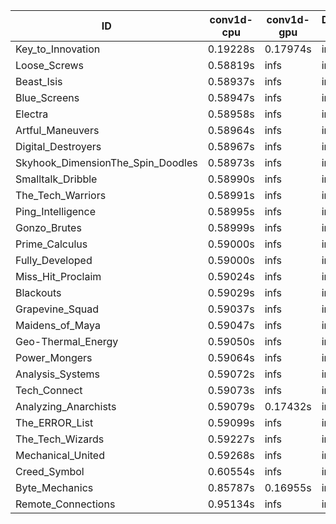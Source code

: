 |ID|conv1d-cpu|conv1d-gpu|DWSPConv2D-gpu|gemm-gpu|avg|
|-|-|-|-|-|-|
|Key_to_Innovation|0.19228s|0.17974s|infs|5.41272s|infs|
|Loose_Screws|0.58819s|infs|infs|5.39372s|infs|
|Beast_Isis|0.58937s|infs|infs|5.41938s|infs|
|Blue_Screens|0.58947s|infs|infs|5.41692s|infs|
|Electra|0.58958s|infs|infs|5.45807s|infs|
|Artful_Maneuvers|0.58964s|infs|infs|5.39743s|infs|
|Digital_Destroyers|0.58967s|infs|infs|5.41574s|infs|
|Skyhook_DimensionThe_Spin_Doodles|0.58973s|infs|infs|5.38174s|infs|
|Smalltalk_Dribble|0.58990s|infs|infs|5.40517s|infs|
|The_Tech_Warriors|0.58991s|infs|infs|5.43284s|infs|
|Ping_Intelligence|0.58995s|infs|infs|5.36678s|infs|
|Gonzo_Brutes|0.58999s|infs|infs|5.35427s|infs|
|Prime_Calculus|0.59000s|infs|infs|5.43873s|infs|
|Fully_Developed|0.59000s|infs|infs|5.38520s|infs|
|Miss_Hit_Proclaim|0.59024s|infs|infs|5.39456s|infs|
|Blackouts|0.59029s|infs|infs|5.41979s|infs|
|Grapevine_Squad|0.59037s|infs|infs|5.36320s|infs|
|Maidens_of_Maya|0.59047s|infs|infs|5.41812s|infs|
|Geo-Thermal_Energy|0.59050s|infs|infs|5.42553s|infs|
|Power_Mongers|0.59064s|infs|infs|5.42378s|infs|
|Analysis_Systems|0.59072s|infs|infs|5.39087s|infs|
|Tech_Connect|0.59073s|infs|infs|5.43815s|infs|
|Analyzing_Anarchists|0.59079s|0.17432s|infs|5.40208s|infs|
|The_ERROR_List|0.59099s|infs|infs|5.41320s|infs|
|The_Tech_Wizards|0.59227s|infs|infs|5.35150s|infs|
|Mechanical_United|0.59268s|infs|infs|5.40479s|infs|
|Creed_Symbol|0.60554s|infs|infs|5.39911s|infs|
|Byte_Mechanics|0.85787s|0.16955s|infs|5.35636s|infs|
|Remote_Connections|0.95134s|infs|infs|5.40876s|infs|
